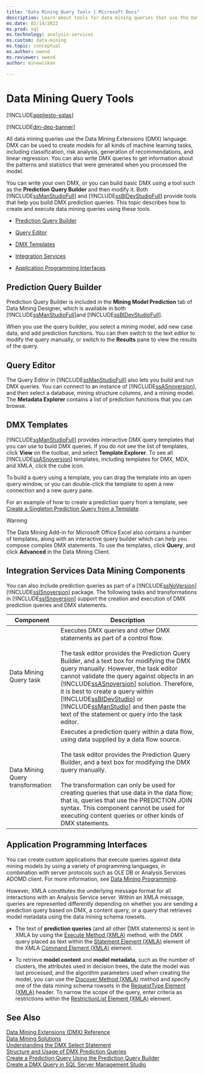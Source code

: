 ```yaml
---
title: "Data Mining Query Tools | Microsoft Docs"
description: Learn about tools for data mining queries that use the Data Mining Extensions language, such as the Prediction Query Builder and Query Editor.
ms.date: 02/14/2022
ms.prod: sql
ms.technology: analysis-services
ms.custom: data-mining
ms.topic: conceptual
ms.author: owend
ms.reviewer: owend
author: minewiskan

---
```

# Data Mining Query Tools
[!INCLUDE[appliesto-sqlas](../includes/appliesto-sqlas.md)]

[!INCLUDE[dm-dep-banner](../includes/dm-dep-banner.md)]

  All data mining queries use the Data Mining Extensions (DMX) language. DMX can be used to create models for all kinds of machine learning tasks, including classification, risk analysis, generation of recommendations, and linear regression. You can also write DMX queries to get information about the patterns and statistics that were generated when you processed the model.  
  
 You can write your own DMX, or you can build basic DMX using a tool such as the **Prediction Query Builder** and then modify it. Both [!INCLUDE[ssManStudioFull](../includes/ssmanstudiofull-md.md)] and [!INCLUDE[ssBIDevStudioFull](../includes/ssbidevstudiofull-md.md)] provide tools that help you build DMX prediction queries. This topic describes how to create and execute data mining queries using these tools.  
  
-   [Prediction Query Builder](#bkmk_Builder)  
  
-   [Query Editor](#bkmk_QueryEditor)  
  
-   [DMX Templates](#bkmk_Templates)  
  
-   [Integration Services](#bkmk_SSIS)  
  
-   [Application Programming Interfaces](#bkmk_API)  
  
##  <a name="bkmk_Builder"></a> Prediction Query Builder  
 Prediction Query Builder is included in the **Mining Model Prediction** tab of Data Mining Designer, which is available in both [!INCLUDE[ssManStudioFull](../includes/ssmanstudiofull-md.md)]and [!INCLUDE[ssBIDevStudioFull](../includes/ssbidevstudiofull-md.md)].  
  
 When you use the query builder, you select a mining model, add new case data, and add prediction functions. You can then switch to the text editor to modify the query manually, or switch to the **Results** pane to view the results of the query.  
  
##  <a name="bkmk_QueryEditor"></a> Query Editor  
 The Query Editor in [!INCLUDE[ssManStudioFull](../includes/ssmanstudiofull-md.md)] also lets you build and run DMX queries. You can connect to an instance of [!INCLUDE[ssASnoversion](../includes/ssasnoversion-md.md)], and then select a database, mining structure columns, and a mining model. The **Metadata Explorer** contains a list of prediction functions that you can browse.  
  
##  <a name="bkmk_Templates"></a> DMX Templates  
 [!INCLUDE[ssManStudioFull](../includes/ssmanstudiofull-md.md)] provides interactive DMX query templates that you can use to build DMX queries. If you do not see the list of templates, click **View** on the toolbar, and select **Template Explorer**. To see all [!INCLUDE[ssASnoversion](../includes/ssasnoversion-md.md)] templates, including templates for DMX, MDX, and XMLA, click the cube icon.  
  
 To build a query using a template, you can drag the template into an open query window, or you can double-click the template to open a new connection and a new query pane.  
  
 For an example of how to create a prediction query from a template, see [Create a Singleton Prediction Query from a Template](../../analysis-services/data-mining/create-a-singleton-prediction-query-from-a-template.md).  
  
> [!WARNING]  
>  The Data Mining Add-in for Microsoft Office Excel also contains a number of templates, along with an interactive query builder which can help you compose complex DMX statements. To use the templates, click **Query**, and click **Advanced** in the Data Mining Client.  
  
##  <a name="bkmk_SSIS"></a> Integration Services Data Mining Components  
 You can also include prediction queries as part of a [!INCLUDE[ssNoVersion](../includes/ssnoversion-md.md)] [!INCLUDE[ssISnoversion](../includes/ssisnoversion-md.md)] package. The following tasks and transformations in [!INCLUDE[ssISnoversion](../includes/ssisnoversion-md.md)] support the creation and execution of DMX prediction queries and DMX statements.  
  
|Component|Description|  
|---------------|-----------------|  
|Data Mining Query task|Executes DMX queries and other DMX statements as part of a control flow.<br /><br /> The task editor provides the Prediction Query Builder, and a text box for modifying the DMX query manually. However, the task editor cannot validate the query against objects in an [!INCLUDE[ssASnoversion](../includes/ssasnoversion-md.md)] solution. Therefore, it is best to create a query within [!INCLUDE[ssBIDevStudio](../includes/ssbidevstudio-md.md)] or [!INCLUDE[ssManStudio](../includes/ssmanstudio-md.md)] and then paste the text of the statement or query into the task editor.|  
|Data Mining Query transformation|Executes a prediction query within a data flow, using data supplied by a data flow source.<br /><br /> The task editor provides the Prediction Query Builder, and a text box for modifying the DMX query manually.<br /><br /> The transformation can only be used for creating queries that use data in the data flow; that is, queries that use the PREDICTION JOIN syntax. This component cannot be used for executing content queries or other kinds of DMX statements.|  
  
##  <a name="bkmk_API"></a> Application Programming Interfaces  
 You can create custom applications that execute queries against data mining models by using a variety of programming languages, in combination with server protocols such as OLE DB or Analysis Services ADOMD client. For more information, see [Data Mining Programming](../../analysis-services/data-mining/data-mining-programming.md).  
  
 However, XMLA constitutes the underlying message format for all interactions with an Analysis Service server. Within an XMLA message, queries are represented differently depending on whether you are sending a prediction query based on DMX, a content query, or a query that retrieves model metadata using the data mining schema rowsets.  
  
-   The text of **prediction queries** (and all other DMX statements) is sent in XMLA by using the [Execute Method &#40;XMLA&#41;](../xmla/xml-elements-methods-execute.md) method, with the DMX query placed as text within the [Statement Element &#40;XMLA&#41;](../xmla/xml-elements-commands/statement-element-xmla.md) element of the XMLA [Command Element &#40;XMLA&#41;](../xmla/xml-elements-properties/command-element-xmla.md) element.  
  
-   To retrieve **model content** and **model metadata**, such as the number of clusters, the attributes used in decision trees, the date the model was last processed, and the algorithm parameters used when creating the model, you can use the [Discover Method &#40;XMLA&#41;](../xmla/xml-elements-methods-discover.md) method and specify one of the data mining schema rowsets in the [RequestType Element &#40;XMLA&#41;](../xmla/xml-elements-properties/requesttype-element-xmla.md) header. To narrow the scope of the query, enter criteria as restrictions within the [RestrictionList Element &#40;XMLA&#41;](../xmla/xml-elements-properties/restrictionlist-element-xmla.md) element.  
  
## See Also  
 [Data Mining Extensions &#40;DMX&#41; Reference](/sql/dmx/data-mining-extensions-dmx-reference)   
 [Data Mining Solutions](../../analysis-services/data-mining/data-mining-solutions.md)   
 [Understanding the DMX Select Statement](/sql/dmx/understanding-the-dmx-select-statement)   
 [Structure and Usage of DMX Prediction Queries](/sql/dmx/structure-and-usage-of-dmx-prediction-queries)   
 [Create a Prediction Query Using the Prediction Query Builder](../../analysis-services/data-mining/create-a-prediction-query-using-the-prediction-query-builder.md)   
 [Create a DMX Query in SQL Server Management Studio](../../analysis-services/data-mining/create-a-dmx-query-in-sql-server-management-studio.md)  
  
